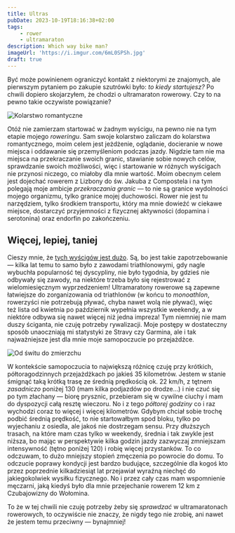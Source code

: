 ```yaml
---
title: Ultras
pubDate: 2023-10-19T18:16:38+02:00
tags:
    - rower
    - ultramaraton
description: Which way bike man?
imageUrl: 'https://i.imgur.com/6mL0SPSh.jpg'
draft: true
---
```


Być może powinienem ograniczyć kontakt z niektorymi ze znajomych, ale pierwszym pytaniem po zakupie szutrówki było: _to kiedy startujesz?_ Po chwili dopiero skojarzyłem, że chodzi o ultramaraton rowerowy. Czy to na pewno takie oczywiste powiązanie?

![Kolarstwo romantyczne](https://i.imgur.com/6mL0SPSh.jpg)

Otóż nie zamierzam startować w żadnym wyścigu, na pewno nie na tym etapie mojego _roweringu_. Sam swoje kolarstwo zaliczam do kolarstwa romantycznego, moim celem jest jeżdżenie, oglądanie, docieranie w nowe miejsca i oddawanie się przemyśleniom podczas jazdy. Nigdzie tam nie ma miejsca na przekraczanie swoich granic, stawianie sobie nowych celów, sprawdzanie swoich możliwości, więc i startowanie w różnych wyścigach nie przynosi niczego, co miałoby dla mnie wartość. Moim obecnym celem jest dojechać rowerem z Lizbony do św. Jakuba z Compostela i na tym polegają moje ambicje _przekraczania granic_ &mdash; to nie są granice wydolności mojego organizmu, tylko granice mojej duchowości. Rower nie jest tu narzędziem, tylko środkiem transportu, który ma mnie dowieźć w ciekawe miejsce, dostarczyć przyjemności z fizycznej aktywności (dopamina i serotonina) oraz endorfin po zakończeniu.

## Więcej, lepiej, taniej

Cieszy mnie, że [tych wyścigów jest dużo](https://kalendarzrowerowy.pl/). Są, bo jest takie zapotrzebowanie &mdash; kilka lat temu to samo było z zawodami triathlonowymi, gdy nagle wybuchła popularność tej dyscypliny, nie było tygodnia, by gdzieś nie odbywały się zawody, na niektóre trzeba było się rejestrować z wielomiesięcznym wyprzedzeniem! Ultramaratony rowerowe są zapewne łatwiejsze do zorganizowania od triathlonów (w końcu to _monoathlon_, rowerzyści nie potrzebują pływać, chyba nawet wolą nie pływać), więc też lista od kwietnia po październik wypełnia wszystkie weekendy, a w niektóre odbywa się nawet więcej niż jedna impreza! Tym niemniej nie mam duszy ściganta, nie czuję potrzeby rywalizacji. Moje postępy w dostateczny sposób unaoczniają mi statystyki ze Stravy czy Garmina, ale i tak najważniejsze jest dla mnie moje samopoczucie po przejażdżce.

![Od świtu do zmierzchu](https://i.imgur.com/hs7NlxLh.jpg)

W kontekście samopoczucia to największą różnicę czuję przy krótkich, półtoragodzinnych przejażdżkach po jakieś 35 kilometrów. Jestem w stanie śmignąć taką krótką trasę ze średnią prędkością ok. 22 km/h, z tętnem _zasadniczo_ poniżej 130 (mam kilka podjazdów po drodze...) i nie czuć się po tym złachany &mdash; biorę prysznic, przebieram się w cywilne ciuchy i mam do dyspozycji całą resztę wieczoru. No i z tego _półtorej godziny_ co i raz wychodzi coraz to więcej i więcej kilometrów. Gdybym chciał sobie trochę podbić średnią prędkość, to nie startowałbym spod bloku, tylko po wyjechaniu z osiedla, ale jakoś nie dostrzegam sensu. Przy dłuższych trasach, na które mam czas tylko w weekendy, średnia i tak zwykle jest niższa, bo mając w perspektywie kilka godzin jazdy zazwyczaj zmniejszam intensywność (tętno poniżej 120) i robię więcej przystanków. To co odczuwam, to dużo mniejszy stopień zmęczenia po powrocie do domu. To odczucie poprawy kondycji jest bardzo budujące, szczególnie dla kogoś kto przez poprzednie kilkadziesiąt lat przejawiał wyraźną niechęć do jakiegokolwiek wysiłku fizycznego. No i przez cały czas mam wspomnienie męczarni, jaką kiedyś było dla mnie przejechanie rowerem 12 km z Czubajowizny do Wołomina.

To że w tej chwili nie czuję potrzeby żeby się _sprawdzać_ w ultramaratonach rowerowych, to oczywiście nie znaczy, że nigdy tego nie zrobię, ani nawet że jestem temu przeciwny &mdash; bynajmniej!
